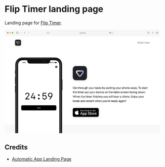 # Flip Timer landing page

Landing page for [Flip Timer](https://github.com/dankimio/FlipTimer).

![Screenshot](/screenshot.png)

## Credits

- [Automatic App Landing Page](https://github.com/emilbaehr/automatic-app-landing-page)
